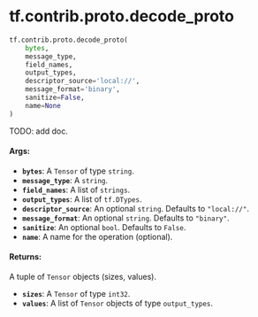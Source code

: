 <div itemscope itemtype="http://developers.google.com/ReferenceObject">
<meta itemprop="name" content="tf.contrib.proto.decode_proto" />
<meta itemprop="path" content="Stable" />
</div>

# tf.contrib.proto.decode_proto

``` python
tf.contrib.proto.decode_proto(
    bytes,
    message_type,
    field_names,
    output_types,
    descriptor_source='local://',
    message_format='binary',
    sanitize=False,
    name=None
)
```

TODO: add doc.

#### Args:

* <b>`bytes`</b>: A `Tensor` of type `string`.
* <b>`message_type`</b>: A `string`.
* <b>`field_names`</b>: A list of `strings`.
* <b>`output_types`</b>: A list of `tf.DTypes`.
* <b>`descriptor_source`</b>: An optional `string`. Defaults to `"local://"`.
* <b>`message_format`</b>: An optional `string`. Defaults to `"binary"`.
* <b>`sanitize`</b>: An optional `bool`. Defaults to `False`.
* <b>`name`</b>: A name for the operation (optional).


#### Returns:

A tuple of `Tensor` objects (sizes, values).

* <b>`sizes`</b>: A `Tensor` of type `int32`.
* <b>`values`</b>: A list of `Tensor` objects of type `output_types`.